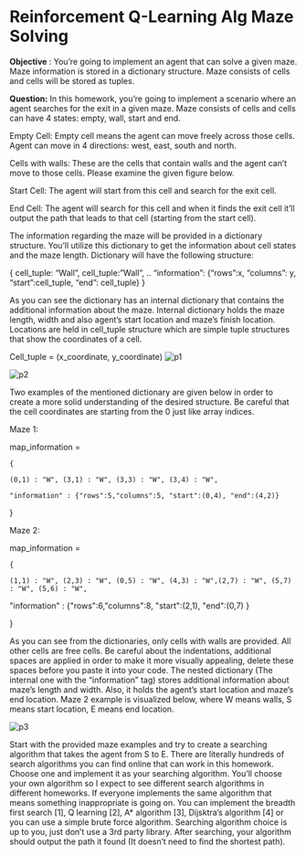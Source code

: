 # Reinforcement Q-Learning Alg Maze Solving

**Objective** : You’re going to implement an agent that can solve a given maze. Maze information is stored
in a dictionary structure. Maze consists of cells and cells will be stored as tuples.

**Question:** In this homework, you’re going to implement a scenario where an agent searches for the exit
in a given maze. Maze consists of cells and cells can have 4 states: empty, wall, start and end.

Empty Cell: Empty cell means the agent can move freely across those cells. Agent can move in 4
directions: west, east, south and north.

Cells with walls: These are the cells that contain walls and the agent can’t move to those cells. Please
examine the given figure below.

Start Cell: The agent will start from this cell and search for the exit cell.

End Cell: The agent will search for this cell and when it finds the exit cell it’ll output the path that leads
to that cell (starting from the start cell).

The information regarding the maze will be provided in a dictionary structure. You’ll utilize this
dictionary to get the information about cell states and the maze length. Dictionary will have the following
structure:

{ cell_tuple: “Wall”, cell_tuple:”Wall”, .. “information”: {“rows”:x, “columns”: y, “start”:cell_tuple,
“end”: cell_tuple} }

As you can see the dictionary has an internal dictionary that contains the additional information about the
maze. Internal dictionary holds the maze length, width and also agent’s start location and maze’s finish
location. Locations are held in cell_tuple structure which are simple tuple structures that show the
coordinates of a cell.

Cell_tuple = (x_coordinate, y_coordinate)
![p1](https://user-images.githubusercontent.com/32989239/74086005-ec180f80-4a8f-11ea-808a-7604d3ff86a4.png)

![p2](https://user-images.githubusercontent.com/32989239/74086024-0ce06500-4a90-11ea-94a4-129d8ebe02cf.png)



Two examples of the mentioned dictionary are given below in order to create a more solid understanding
of the desired structure. Be careful that the cell coordinates are starting from the 0 just like array indices.

Maze 1:

map_information =

```
{
```
```
(0,1) : "W", (3,1) : "W", (3,3) : "W", (3,4) : "W",
```
```
"information" : {"rows":5,"columns":5, "start":(0,4), "end":(4,2)}
```
}

Maze 2:

map_information =

```
{
```
```
(1,1) : "W", (2,3) : "W", (0,5) : "W", (4,3) : "W",(2,7) : "W", (5,7) : "W", (5,6) : "W",
```
"information" : {"rows":6,"columns":8, "start":(2,1), "end":(0,7) }

}

As you can see from the dictionaries, only cells with walls are provided. All other cells are free cells. Be
careful about the indentations, additional spaces are applied in order to make it more visually appealing,
delete these spaces before you paste it into your code. The nested dictionary (The internal one with the
“information” tag) stores additional information about maze’s length and width. Also, it holds the
agent’s start location and maze’s end location. Maze 2 example is visualized below, where W means
walls, S means start location, E means end location.

![p3](https://user-images.githubusercontent.com/32989239/74086027-1669cd00-4a90-11ea-88bf-aef4e38666c5.png)


Start with the provided maze examples and try to create a searching algorithm that takes the agent from S
to E. There are literally hundreds of search algorithms you can find online that can work in this
homework. Choose one and implement it as your searching algorithm. You’ll choose your own algorithm
so I expect to see different search algorithms in different homeworks. If everyone implements the same
algorithm that means something inappropriate is going on. You can implement the breadth first search
[1], Q learning [2], A* algorithm [3], Dijsktra’s algorithm [4] or you can use a simple brute force
algorithm. Searching algorithm choice is up to you, just don’t use a 3rd party library. After searching, your
algorithm should output the path it found (It doesn’t need to find the shortest path).







